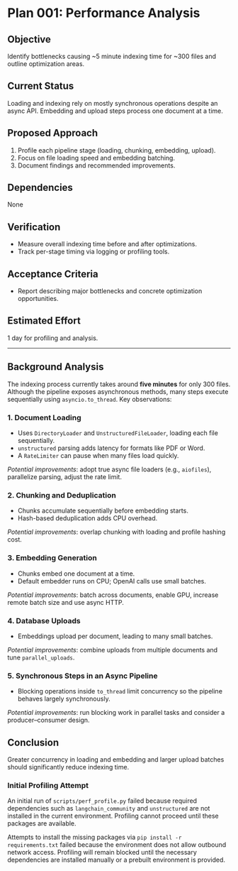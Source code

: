 # Plan 001: Performance Analysis

## Objective
Identify bottlenecks causing ~5 minute indexing time for ~300 files and outline optimization areas.

## Current Status
Loading and indexing rely on mostly synchronous operations despite an async API. Embedding and upload steps process one document at a time.

## Proposed Approach
1. Profile each pipeline stage (loading, chunking, embedding, upload).
2. Focus on file loading speed and embedding batching.
3. Document findings and recommended improvements.

## Dependencies
None

## Verification
- Measure overall indexing time before and after optimizations.
- Track per-stage timing via logging or profiling tools.

## Acceptance Criteria
- Report describing major bottlenecks and concrete optimization opportunities.

## Estimated Effort
1 day for profiling and analysis.

---

## Background Analysis
The indexing process currently takes around **five minutes** for only 300 files. Although the pipeline exposes asynchronous methods, many steps execute sequentially using `asyncio.to_thread`. Key observations:

### 1. Document Loading
- Uses `DirectoryLoader` and `UnstructuredFileLoader`, loading each file sequentially.
- `unstructured` parsing adds latency for formats like PDF or Word.
- A `RateLimiter` can pause when many files load quickly.

*Potential improvements*: adopt true async file loaders (e.g., `aiofiles`), parallelize parsing, adjust the rate limit.

### 2. Chunking and Deduplication
- Chunks accumulate sequentially before embedding starts.
- Hash-based deduplication adds CPU overhead.

*Potential improvements*: overlap chunking with loading and profile hashing cost.

### 3. Embedding Generation
- Chunks embed one document at a time.
- Default embedder runs on CPU; OpenAI calls use small batches.

*Potential improvements*: batch across documents, enable GPU, increase remote batch size and use async HTTP.

### 4. Database Uploads
- Embeddings upload per document, leading to many small batches.

*Potential improvements*: combine uploads from multiple documents and tune `parallel_uploads`.

### 5. Synchronous Steps in an Async Pipeline
- Blocking operations inside `to_thread` limit concurrency so the pipeline behaves largely synchronously.

*Potential improvements*: run blocking work in parallel tasks and consider a producer–consumer design.

## Conclusion
Greater concurrency in loading and embedding and larger upload batches should significantly reduce indexing time.

### Initial Profiling Attempt
An initial run of `scripts/perf_profile.py` failed because required
dependencies such as `langchain_community` and `unstructured` are not
installed in the current environment. Profiling cannot proceed until these
packages are available.

Attempts to install the missing packages via `pip install -r requirements.txt`
failed because the environment does not allow outbound network access. Profiling
will remain blocked until the necessary dependencies are installed manually or a
prebuilt environment is provided.
